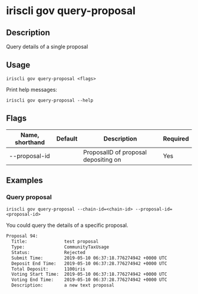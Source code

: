 # iriscli gov query-proposal

## Description

Query details of a single proposal

## Usage

```
iriscli gov query-proposal <flags>
```

Print help messages:

```
iriscli gov query-proposal --help
```

## Flags

| Name, shorthand | Default                    | Description                                                                                                                                          | Required |
| --------------- | -------------------------- | ---------------------------------------------------------------------------------------------------------------------------------------------------- | -------- |
| --proposal-id   |                            | ProposalID of proposal depositing on                                                                                                        | Yes      |

## Examples

### Query proposal

```shell
iriscli gov query-proposal --chain-id=<chain-id> --proposal-id=<proposal-id>
```

You could query the details of a specific proposal.

```txt
Proposal 94:
  Title:              test proposal
  Type:               CommunityTaxUsage
  Status:             Rejected
  Submit Time:        2019-05-10 06:37:18.776274942 +0000 UTC
  Deposit End Time:   2019-05-10 06:37:28.776274942 +0000 UTC
  Total Deposit:      1100iris
  Voting Start Time:  2019-05-10 06:37:18.776274942 +0000 UTC
  Voting End Time:    2019-05-10 06:37:28.776274942 +0000 UTC
  Description:        a new text proposal
```
